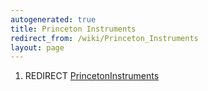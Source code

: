 ```yaml
---
autogenerated: true
title: Princeton Instruments
redirect_from: /wiki/Princeton_Instruments
layout: page
---
```


1.  REDIRECT [PrincetonInstruments](PrincetonInstruments)
